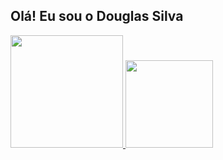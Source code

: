 ## Olá! Eu sou o Douglas Silva

<div>
    <a href="https://github.com/dougllassillva27">
    <img height="180em" src="https://github-readme-stats.vercel.app/api?username=dougllassillva27&show_icons=true&theme=dark">
    <img height="140em" src="https://github-readme-stats.vercel.app/api/top-langs/?username=dougllassillva27&theme=dark">
</div>
        
##

<div>
    <a href="https://www.linkedin.com/in/douglas-silva-27/" target="_blank" img scr="https://img.shields.io/badge/LinkedIn-0077B5?style=for-the-badge&logo=linkedin&logoColor=white" target="_blank"></a>
    <a href="mailto:dougllassillva27@gmail.com" target="_blank" img scr="https://img.shields.io/badge/Gmail-D14836?style=for-the-badge&logo=gmail&logoColor=white" target="_blank"></a>
</div>
<!--
**dougllassillva27/dougllassillva27** is a ✨ _special_ ✨ repository because its `README.md` (this file) appears on your GitHub profile.

Here are some ideas to get you started:

- 🔭 I’m currently working on ...
- 🌱 I’m currently learning ...
- 👯 I’m looking to collaborate on ...
- 🤔 I’m looking for help with ...
- 💬 Ask me about ...
- 📫 How to reach me: ...
- 😄 Pronouns: ...
- ⚡ Fun fact: ...
-->
